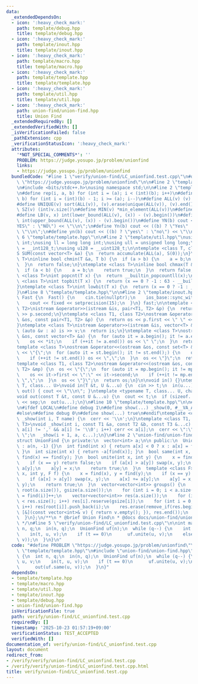 ```yaml
---
data:
  _extendedDependsOn:
  - icon: ':heavy_check_mark:'
    path: template/debug.hpp
    title: template/debug.hpp
  - icon: ':heavy_check_mark:'
    path: template/inout.hpp
    title: template/inout.hpp
  - icon: ':heavy_check_mark:'
    path: template/macro.hpp
    title: template/macro.hpp
  - icon: ':heavy_check_mark:'
    path: template/template.hpp
    title: template/template.hpp
  - icon: ':heavy_check_mark:'
    path: template/util.hpp
    title: template/util.hpp
  - icon: ':heavy_check_mark:'
    path: union-find/union-find.hpp
    title: Union Find
  _extendedRequiredBy: []
  _extendedVerifiedWith: []
  _isVerificationFailed: false
  _pathExtension: cpp
  _verificationStatusIcon: ':heavy_check_mark:'
  attributes:
    '*NOT_SPECIAL_COMMENTS*': ''
    PROBLEM: https://judge.yosupo.jp/problem/unionfind
    links:
    - https://judge.yosupo.jp/problem/unionfind
  bundledCode: "#line 1 \"verify/union-find/LC_unionfind.test.cpp\"\n#define PROBLEM\
    \ \"https://judge.yosupo.jp/problem/unionfind\"\n\n#line 2 \"template/template.hpp\"\
    \n#include <bits/stdc++.h>\nusing namespace std;\n\n#line 2 \"template/macro.hpp\"\
    \n#define rep(i, a, b) for (int i = (a); i < (int)(b); i++)\n#define rrep(i, a,\
    \ b) for (int i = (int)(b) - 1; i >= (a); i--)\n#define ALL(v) (v).begin(), (v).end()\n\
    #define UNIQUE(v) sort(ALL(v)), (v).erase(unique(ALL(v)), (v).end())\n#define\
    \ SZ(v) (int)v.size()\n#define MIN(v) *min_element(ALL(v))\n#define MAX(v) *max_element(ALL(v))\n\
    #define LB(v, x) int(lower_bound(ALL(v), (x)) - (v).begin())\n#define UB(v, x)\
    \ int(upper_bound(ALL(v), (x)) - (v).begin())\n#define YN(b) cout << ((b) ? \"\
    YES\" : \"NO\") << \"\\n\";\n#define Yn(b) cout << ((b) ? \"Yes\" : \"No\") <<\
    \ \"\\n\";\n#define yn(b) cout << ((b) ? \"yes\" : \"no\") << \"\\n\";\n#line\
    \ 6 \"template/template.hpp\"\n\n#line 2 \"template/util.hpp\"\nusing uint = unsigned\
    \ int;\nusing ll = long long int;\nusing ull = unsigned long long;\nusing i128\
    \ = __int128_t;\nusing u128 = __uint128_t;\n\ntemplate <class T, class S = T>\n\
    S SUM(const vector<T> &a) {\n  return accumulate(ALL(a), S(0));\n}\ntemplate <class\
    \ T>\ninline bool chmin(T &a, T b) {\n  if (a > b) {\n    a = b;\n    return true;\n\
    \  }\n  return false;\n}\ntemplate <class T>\ninline bool chmax(T &a, T b) {\n\
    \  if (a < b) {\n    a = b;\n    return true;\n  }\n  return false;\n}\n\ntemplate\
    \ <class T>\nint popcnt(T x) {\n  return __builtin_popcountll(x);\n}\ntemplate\
    \ <class T>\nint topbit(T x) {\n  return (x == 0 ? -1 : 63 - __builtin_clzll(x));\n\
    }\ntemplate <class T>\nint lowbit(T x) {\n  return (x == 0 ? -1 : __builtin_ctzll(x));\n\
    }\n#line 8 \"template/template.hpp\"\n\n#line 2 \"template/inout.hpp\"\nstruct\
    \ Fast {\n  Fast() {\n    cin.tie(nullptr);\n    ios_base::sync_with_stdio(false);\n\
    \    cout << fixed << setprecision(15);\n  }\n} fast;\n\ntemplate <class T1, class\
    \ T2>\nistream &operator>>(istream &is, pair<T1, T2> &p) {\n  return is >> p.first\
    \ >> p.second;\n}\ntemplate <class T1, class T2>\nostream &operator<<(ostream\
    \ &os, const pair<T1, T2> &p) {\n  return os << p.first << \" \" << p.second;\n\
    }\ntemplate <class T>\nistream &operator>>(istream &is, vector<T> &a) {\n  for\
    \ (auto &v : a) is >> v;\n  return is;\n}\ntemplate <class T>\nostream &operator<<(ostream\
    \ &os, const vector<T> &a) {\n  for (auto it = a.begin(); it != a.end();) {\n\
    \    os << *it;\n    if (++it != a.end()) os << \" \";\n  }\n  return os;\n}\n\
    template <class T>\nostream &operator<<(ostream &os, const set<T> &st) {\n  os\
    \ << \"{\";\n  for (auto it = st.begin(); it != st.end();) {\n    os << *it;\n\
    \    if (++it != st.end()) os << \",\";\n  }\n  os << \"}\";\n  return os;\n}\n\
    template <class T1, class T2>\nostream &operator<<(ostream &os, const map<T1,\
    \ T2> &mp) {\n  os << \"{\";\n  for (auto it = mp.begin(); it != mp.end();) {\n\
    \    os << it->first << \":\" << it->second;\n    if (++it != mp.end()) os <<\
    \ \",\";\n  }\n  os << \"}\";\n  return os;\n}\n\nvoid in() {}\ntemplate <typename\
    \ T, class... U>\nvoid in(T &t, U &...u) {\n  cin >> t;\n  in(u...);\n}\nvoid\
    \ out() { cout << \"\\n\"; }\ntemplate <typename T, class... U, char sep = ' '>\n\
    void out(const T &t, const U &...u) {\n  cout << t;\n  if (sizeof...(u)) cout\
    \ << sep;\n  out(u...);\n}\n#line 10 \"template/template.hpp\"\n\n#line 2 \"template/debug.hpp\"\
    \n#ifdef LOCAL\n#define debug 1\n#define show(...) _show(0, #__VA_ARGS__, __VA_ARGS__)\n\
    #else\n#define debug 0\n#define show(...) true\n#endif\ntemplate <class T>\nvoid\
    \ _show(int i, T name) {\n  cerr << '\\n';\n}\ntemplate <class T1, class T2, class...\
    \ T3>\nvoid _show(int i, const T1 &a, const T2 &b, const T3 &...c) {\n  for (;\
    \ a[i] != ',' && a[i] != '\\0'; i++) cerr << a[i];\n  cerr << \":\" << b << \"\
    \ \";\n  _show(i + 1, a, c...);\n}\n#line 2 \"union-find/union-find.hpp\"\n\n\
    struct UnionFind {\n private:\n  vector<int> a;\n\n public:\n  UnionFind(int n)\
    \ : a(n, -1) {}\n  int find(int x) { return a[x] < 0 ? x : a[x] = find(a[x]);\
    \ }\n  int size(int x) { return -a[find(x)]; }\n  bool same(int x, int y) { return\
    \ find(x) == find(y); }\n  bool unite(int x, int y) {\n    x = find(x), y = find(y);\n\
    \    if (x == y) return false;\n    if (a[x] > a[y]) swap(x, y);\n    a[x] +=\
    \ a[y];\n    a[y] = x;\n    return true;\n  }\n  template <class F>\n  bool unite(int\
    \ x, int y, F f) {\n    x = find(x), y = find(y);\n    if (x == y) return false;\n\
    \    if (a[x] > a[y]) swap(x, y);\n    a[x] += a[y];\n    a[y] = x;\n    f(x,\
    \ y);\n    return true;\n  }\n  vector<vector<int>> groups() {\n    vector<int>\
    \ root(a.size()), gsize(a.size());\n    for (int i = 0; i < a.size(); i++) gsize[root[i]\
    \ = find(i)]++;\n    vector<vector<int>> res(a.size());\n    for (int i = 0; i\
    \ < res.size(); i++) res[i].reserve(gsize[i]);\n    for (int i = 0; i < root.size();\
    \ i++) res[root[i]].push_back(i);\n    res.erase(remove_if(res.begin(), res.end(),\
    \ [&](const vector<int>& v) { return v.empty(); }), res.end());\n    return res;\n\
    \  }\n};\n/**\n * @brief Union Find\n * @docs docs/union-find/union-find.md\n\
    \ */\n#line 5 \"verify/union-find/LC_unionfind.test.cpp\"\n\nint main() {\n  int\
    \ n, q;\n  in(n, q);\n  UnionFind uf(n);\n  while (q--) {\n    int t, u, v;\n\
    \    in(t, u, v);\n    if (t == 0)\n      uf.unite(u, v);\n    else\n      out(uf.same(u,\
    \ v));\n  }\n}\n"
  code: "#define PROBLEM \"https://judge.yosupo.jp/problem/unionfind\"\n\n#include\
    \ \"template/template.hpp\"\n#include \"union-find/union-find.hpp\"\n\nint main()\
    \ {\n  int n, q;\n  in(n, q);\n  UnionFind uf(n);\n  while (q--) {\n    int t,\
    \ u, v;\n    in(t, u, v);\n    if (t == 0)\n      uf.unite(u, v);\n    else\n\
    \      out(uf.same(u, v));\n  }\n}"
  dependsOn:
  - template/template.hpp
  - template/macro.hpp
  - template/util.hpp
  - template/inout.hpp
  - template/debug.hpp
  - union-find/union-find.hpp
  isVerificationFile: true
  path: verify/union-find/LC_unionfind.test.cpp
  requiredBy: []
  timestamp: '2025-10-23 01:57:19+09:00'
  verificationStatus: TEST_ACCEPTED
  verifiedWith: []
documentation_of: verify/union-find/LC_unionfind.test.cpp
layout: document
redirect_from:
- /verify/verify/union-find/LC_unionfind.test.cpp
- /verify/verify/union-find/LC_unionfind.test.cpp.html
title: verify/union-find/LC_unionfind.test.cpp
---
```


